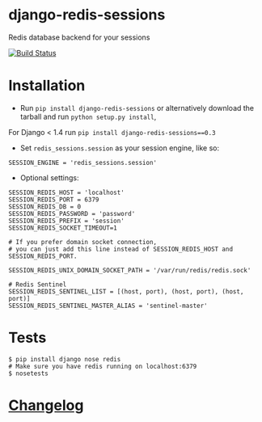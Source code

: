 django-redis-sessions
=======================
Redis database backend for your sessions


[![Build Status](https://travis-ci.org/martinrusev/django-redis-sessions.svg?branch=master)](https://travis-ci.org/martinrusev/django-redis-sessions)


Installation
============

* Run `pip install django-redis-sessions` or alternatively  download the tarball and run `python setup.py install`,

For Django < 1.4 run `pip install django-redis-sessions==0.3`

* Set `redis_sessions.session` as your session engine, like so:


```
SESSION_ENGINE = 'redis_sessions.session'
```

* Optional settings:

```
SESSION_REDIS_HOST = 'localhost'
SESSION_REDIS_PORT = 6379
SESSION_REDIS_DB = 0
SESSION_REDIS_PASSWORD = 'password'
SESSION_REDIS_PREFIX = 'session'
SESSION_REDIS_SOCKET_TIMEOUT=1

# If you prefer domain socket connection, 
# you can just add this line instead of SESSION_REDIS_HOST and SESSION_REDIS_PORT.

SESSION_REDIS_UNIX_DOMAIN_SOCKET_PATH = '/var/run/redis/redis.sock'

# Redis Sentinel 
SESSION_REDIS_SENTINEL_LIST = [(host, port), (host, port), (host, port)]
SESSION_REDIS_SENTINEL_MASTER_ALIAS = 'sentinel-master'

```



Tests
============


```
$ pip install django nose redis
# Make sure you have redis running on localhost:6379
$ nosetests
```

# [Changelog](https://github.com/martinrusev/imbox/blob/master/CHANGELOG.md)